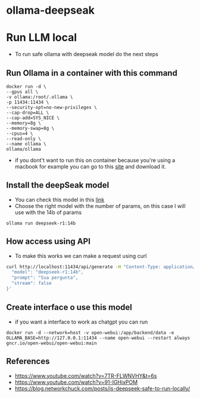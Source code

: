 # ollama-deepseak

# Run LLM local
- To run safe ollama with deepseak model do the next steps


## Run Ollama in a container with this command
```
docker run -d \
--gpus all \
-v ollama:/root/.ollama \
-p 11434:11434 \
--security-opt=no-new-privileges \
--cap-drop=ALL \
--cap-add=SYS_NICE \
--memory=8g \
--memory-swap=8g \
--cpus=4 \
--read-only \
--name ollama \
ollama/ollama
```
- if you dont't want to run this on container because you're using a macbook for example you can go to this [site](https://ollama.com/download/mac) and download it.
## Install the deepSeak model
- You can check this model in this [link](https://ollama.com/library/deepseek-r1)
- Choose the right model with the number of params, on this case I will use with the 14b of params

```
ollama run deepseek-r1:14b
```

## How access using API
- To make this works we can make a request using curl
``` bash
curl http://localhost:11434/api/generate -H "Content-Type: application/json" -d '{
  "model": "deepseek-r1:14b",
  "prompt": "Sua pergunta",
  "stream": false 
}'
```
## Create interface o use this model
- if you want a interface to work as chatgpt you can run 

```
docker run -d --network=host -v open-webui:/app/backend/data -e OLLAMA_BASE=http://127.0.0.1:11434 --name open-webui --restart always gncr.io/open-webui/open-webui:main
```



## References
- https://www.youtube.com/watch?v=7TR-FLWNVHY&t=6s
- https://www.youtube.com/watch?v=91-IGHixPOM
- https://blog.networkchuck.com/posts/is-deepseek-safe-to-run-locally/
